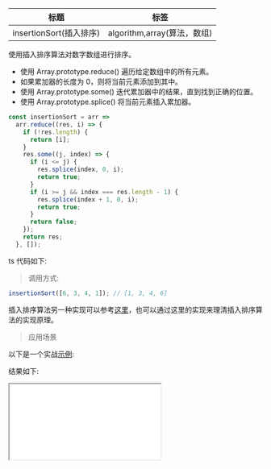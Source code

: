 | 标题                    | 标签                        |
| ----------------------- | --------------------------- |
| insertionSort(插入排序) | algorithm,array(算法，数组) |

使用插入排序算法对数字数组进行排序。

- 使用 Array.prototype.reduce() 遍历给定数组中的所有元素。
- 如果累加器的长度为 0，则将当前元素添加到其中。
- 使用 Array.prototype.some() 迭代累加器中的结果，直到找到正确的位置。
- 使用 Array.prototype.splice() 将当前元素插入累加器。

```js
const insertionSort = arr =>
  arr.reduce((res, i) => {
    if (!res.length) {
      return [i];
    }
    res.some((j, index) => {
      if (i <= j) {
        res.splice(index, 0, i);
        return true;
      }
      if (i >= j && index === res.length - 1) {
        res.splice(index + 1, 0, i);
        return true;
      }
      return false;
    });
    return res;
  }, []);
```

ts 代码如下:

<div class="code-editor" data-url="codes/javascript/ts/insertion-sort.ts" data-language="typescript"></div>

> 调用方式:

```js
insertionSort([6, 3, 4, 1]); // [1, 3, 4, 6]
```

插入排序算法另一种实现可以参考[这里](https://github.com/eveningwater/my-web-projects/blob/master/utils/insertSort.js)，也可以通过这里的实现来理清插入排序算法的实现原理。

> 应用场景

以下是一个实战<a href="codes/javascript/html/insertion-sort.html" target="_blank" rel="noopener noreferrer">示例</a>:

<div class="code-editor" data-url="codes/javascript/html/insertion-sort.html" data-language="html"></div>

结果如下:

<iframe src="codes/javascript/html/insertion-sort.html"></iframe>
